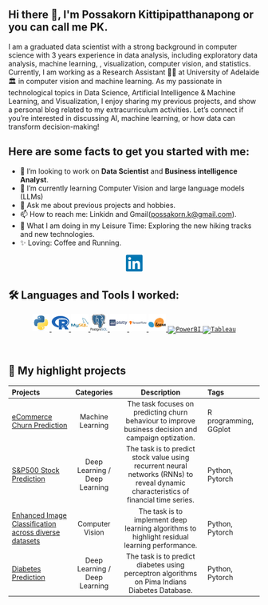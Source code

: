 ## Hi there 👋, I'm Possakorn Kittipipatthanapong or you can call me PK. 
I am a graduated data scientist with a strong background in computer science with 3 years experience in data analysis, including exploratory data analysis, machine learning, , visualization, computer vision, and statistics. Currently, I am working as a Research Assistant 🧑‍🔬 at University of Adelaide 🏛️ in computer vision and machine learning. As my passionate in technological topics in Data Science, Artificial Intelligence & Machine Learning, and Visualization, I enjoy sharing my previous projects, and show a personal blog related to my extracurriculum activities. Let’s connect if you’re interested in discussing AI, machine learning, or how data can transform decision-making!

## Here are some facts to get you started with me:
- 👯 I’m looking to work on **Data Scientist** and **Business intelligence Analyst**.
- 🌱 I’m currently learning Computer Vision and large language models (LLMs)
- 💬 Ask me about previous projects and hobbies.
- 📫 How to reach me: Linkidn and Gmail(possakorn.k@gmail.com).
- 🌱 What I am doing in my Leisure Time: Exploring the new hiking tracks and new technologies.
- ✨ Loving: Coffee and Running.

<p align="center"> 
    <a href="https://www.linkedin.com/in/possakorn-kittipipatthanapong1/" target="_blank"> 
        <code><img src="https://github.com/devicons/devicon/blob/master/icons/linkedin/linkedin-original.svg" alt="Linkedin" width="35" height="35"/></code>
    </a> 
</p>

## 🛠️ Languages and Tools I worked:

<p align="center"> 
    <a href="https://www.w3schools.com/python/default.asp" target="_blank"> 
        <code><img src="https://github.com/devicons/devicon/blob/master/icons/python/python-original.svg" alt="Python" width="35" height="35"/></code>
    </a> 
    <a href="https://www.w3schools.com/r/default.asp" target="_blank"> 
        <code><img src="https://github.com/devicons/devicon/blob/master/icons/r/r-plain.svg" alt="R" width="35" height="35"/></code> 
    </a> 
    <a href="https://www.w3schools.com" target="_blank"> 
        <code><img src="https://github.com/devicons/devicon/blob/master/icons/mysql/mysql-original-wordmark.svg" alt="mySQL" width="35" height="35"/></code> 
    </a>
    <a href="https://www.w3schools.com" target="_blank"> 
        <code><img src="https://github.com/devicons/devicon/blob/master/icons/postgresql/postgresql-original-wordmark.svg" alt="PostgreSQL" width="35" height="35"/></code> 
    </a>
    <a href="https://www.w3schools.com" target="_blank"> 
        <code><img src="https://github.com/devicons/devicon/blob/master/icons/plotly/plotly-original-wordmark.svg" alt="Plotly" width="35" height="35"/></code> 
    </a>
    <a href="https://www.w3schools.com" target="_blank"> 
        <code><img src="https://github.com/devicons/devicon/blob/master/icons/tensorflow/tensorflow-original-wordmark.svg" alt="Tensorflow" width="35" height="35"/></code> 
    </a>
    <a href="https://www.w3schools.com" target="_blank"> 
        <code><img src="https://github.com/devicons/devicon/blob/master/icons/scikitlearn/scikitlearn-original.svg" alt="scikit-learn" width="35" height="35"/></code> 
    </a>
    <a href="https://www.microsoft.com/en-us/power-platform/products/power-bi" target="_blank"> 
        <code><img src="https://github.com/microsoft/PowerBI-Icons/blob/main/SVG/Power-BI.svg" alt="PowerBI" width="35" height="35"/></code> 
    </a>
    <a href="https://www.tableau.com/" target="_blank"> 
        <code><img src="https://img.icons8.com/color/48/tableau-software.png" alt="Tableau" width="35" height="35"/></code> 
    </a> 
</p>
<br>


## 📑 My highlight projects 
|  Projects | Categories |    Description     |   Tags     |
| :---       |    :----:   |   :----:   |    :--- |
| [eCommerce Churn Prediction](https://github.com/possakorn/DataScience-AcademicMaterial/blob/main/05_BigDataProject/partD_summary.pdf)   | Machine Learning | The task focuses on predicting churn behaviour to improve business decision and campaign optization.   | R programming, GGplot |
| [S&P500 Stock Prediction](https://github.com/possakorn/DataScience-AcademicMaterial/blob/main/06_Deeplearning/DeepLearning_StockPricePrediction_RNN.pdf) | Deep Learning /<br> Deep Learning| The task is to predict stock value using recurrent neural networks (RNNs) to reveal dynamic characteristics of financial time series. | Python, Pytorch |
| [Enhanced Image Classification across diverse datasets](https://github.com/guolipin/IBM_stock_prediction)   | Computer Vision | The task is to implement deep learning algorithms to highlight residual learning performance. | Python, Pytorch |
| [Diabetes Prediction](https://github.com/possakorn/DataScience-AcademicMaterial/blob/main/06_Deeplearning/DeepLearning_DiabetesPrediction_Perceptron.pdf) | Deep Learning /<br> Deep Learning| The task is to predict diabetes using perceptron algorithms on Pima Indians Diabetes Database.| Python, Pytorch |
